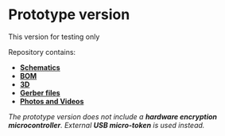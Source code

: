 # Prototype version

This version for testing only

Repository contains:
* __[Schematics](CWP_Light_1.04_schematics.PDF)__
* __[BOM](CWP_Light_1.04_BOM.xlsx)__
* __[3D](CWP_Light_1.04_3D.pdf)__
* __[Gerber files](gerber-files)__
* __[Photos and Videos](photos)__

_The prototype version does not include a __hardware encryption microcontroller__. External __USB micro-token__ is used instead._
